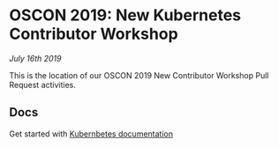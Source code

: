 # OSCON 2019: New Kubernetes Contributor Workshop

_July 16th 2019_

This is the location of our OSCON 2019 New Contributor Workshop Pull Request activities.

## Docs

Get started with [Kubernbetes documentation](https://kubernetes.io/docs/home/)
